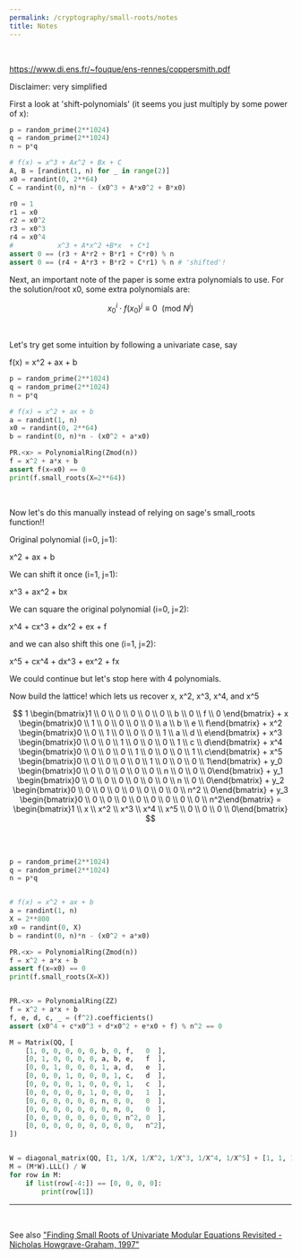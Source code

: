 ```yaml
---
permalink: /cryptography/small-roots/notes
title: Notes
---
```



<br>


<https://www.di.ens.fr/~fouque/ens-rennes/coppersmith.pdf>

Disclaimer: very simplified


First a look at 'shift-polynomials' (it seems you just multiply by some power of x):

```python
p = random_prime(2**1024)
q = random_prime(2**1024)
n = p*q

# f(x) = x^3 + Ax^2 + Bx + C 
A, B = [randint(1, n) for _ in range(2)]
x0 = randint(0, 2**64)
C = randint(0, n)*n - (x0^3 + A*x0^2 + B*x0)

r0 = 1
r1 = x0
r2 = x0^2
r3 = x0^3
r4 = x0^4
#           x^3 + A*x^2 +B*x  + C*1
assert 0 == (r3 + A*r2 + B*r1 + C*r0) % n
assert 0 == (r4 + A*r3 + B*r2 + C*r1) % n # 'shifted'!
```

Next, an important note of the paper is some extra polynomials to use. For the solution/root x0, some extra polynomials are:

$$
x_0^i \cdot f(x_0)^j \equiv 0 \ \  (\text{mod } N^j)
$$

<br>


Let's try get some intuition by following a univariate case, say 

f(x) = x^2 + ax + b


```python
p = random_prime(2**1024)
q = random_prime(2**1024)
n = p*q

# f(x) = x^2 + ax + b
a = randint(1, n)
x0 = randint(0, 2**64)
b = randint(0, n)*n - (x0^2 + a*x0)

PR.<x> = PolynomialRing(Zmod(n))
f = x^2 + a*x + b
assert f(x=x0) == 0
print(f.small_roots(X=2**64))
```

<br>

Now let's do this manually instead of relying on sage's small_roots function!!


Original polynomial (i=0, j=1):

x^2 + ax + b

We can shift it once (i=1, j=1):

x^3 + ax^2 + bx

We can square the original polynomial (i=0, j=2):

x^4 + cx^3 + dx^2 + ex + f

and we can also shift this one (i=1, j=2):

x^5 + cx^4 + dx^3 + ex^2 + fx

We could continue but let's stop here with 4 polynomials. 

Now build the lattice! which lets us recover x, x^2, x^3, x^4, and x^5

$$
1 \begin{bmatrix}1  \\ 0 \\ 0 \\ 0 \\ 0 \\ 0 \\ b \\ 0 \\ f \\ 0 \end{bmatrix} + 
x \begin{bmatrix}0    \\ 1 \\ 0 \\ 0 \\ 0 \\ 0 \\ a \\ b \\ e \\ f\end{bmatrix}  + 
x^2 \begin{bmatrix}0  \\ 0 \\ 1 \\ 0 \\ 0 \\ 0 \\ 1 \\ a \\ d \\ e\end{bmatrix}  +
x^3 \begin{bmatrix}0  \\ 0 \\ 0 \\ 1 \\ 0 \\ 0 \\ 0 \\ 1 \\ c \\ d\end{bmatrix} + 
x^4 \begin{bmatrix}0  \\ 0 \\ 0 \\ 0 \\ 1 \\ 0 \\ 0 \\ 0 \\ 1 \\ c\end{bmatrix} + 
x^5 \begin{bmatrix}0  \\ 0 \\ 0 \\ 0 \\ 0 \\ 1 \\ 0 \\ 0 \\ 0 \\ 1\end{bmatrix} +
y_0 \begin{bmatrix}0  \\ 0 \\ 0 \\ 0 \\ 0 \\ 0 \\ n \\ 0 \\ 0 \\ 0\end{bmatrix} + 
y_1 \begin{bmatrix}0  \\ 0 \\ 0 \\ 0 \\ 0 \\ 0 \\ 0 \\ n \\ 0 \\ 0\end{bmatrix} + 
y_2 \begin{bmatrix}0  \\ 0 \\ 0 \\ 0 \\ 0 \\ 0 \\ 0 \\ 0 \\ n^2 \\ 0\end{bmatrix} + 
y_3 \begin{bmatrix}0  \\ 0 \\ 0 \\ 0 \\ 0 \\ 0 \\ 0 \\ 0 \\ 0 \\ n^2\end{bmatrix}  
= \begin{bmatrix}1  \\ x \\ x^2 \\ x^3 \\ x^4 \\ x^5 \\ 0 \\ 0 \\ 0 \\ 0\end{bmatrix}
$$


<br>
<br>


```python
p = random_prime(2**1024)
q = random_prime(2**1024)
n = p*q


# f(x) = x^2 + ax + b
a = randint(1, n)
X = 2**800
x0 = randint(0, X)
b = randint(0, n)*n - (x0^2 + a*x0)

PR.<x> = PolynomialRing(Zmod(n))
f = x^2 + a*x + b
assert f(x=x0) == 0
print(f.small_roots(X=X))


PR.<x> = PolynomialRing(ZZ)
f = x^2 + a*x + b
f, e, d, c, _ = (f^2).coefficients()
assert (x0^4 + c*x0^3 + d*x0^2 + e*x0 + f) % n^2 == 0

M = Matrix(QQ, [
    [1, 0, 0, 0, 0, 0, b, 0, f,   0  ],
    [0, 1, 0, 0, 0, 0, a, b, e,   f  ],
    [0, 0, 1, 0, 0, 0, 1, a, d,   e  ],
    [0, 0, 0, 1, 0, 0, 0, 1, c,   d  ],
    [0, 0, 0, 0, 1, 0, 0, 0, 1,   c  ],
    [0, 0, 0, 0, 0, 1, 0, 0, 0,   1  ],
    [0, 0, 0, 0, 0, 0, n, 0, 0,   0  ],
    [0, 0, 0, 0, 0, 0, 0, n, 0,   0  ],
    [0, 0, 0, 0, 0, 0, 0, 0, n^2, 0  ],
    [0, 0, 0, 0, 0, 0, 0, 0, 0,   n^2],
])


W = diagonal_matrix(QQ, [1, 1/X, 1/X^2, 1/X^3, 1/X^4, 1/X^5] + [1, 1, 1, 1])
M = (M*W).LLL() / W
for row in M:
    if list(row[-4:]) == [0, 0, 0, 0]:
        print(row[1])
```

---

<br>

See also ["Finding Small Roots of Univariate Modular Equations Revisited - Nicholas Howgrave-Graham, 1997"](https://sci-hub.se/10.1007/bfb0024458)
